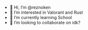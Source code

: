 - 👋 Hi, I’m @reznoken
- 👀 I’m interested in Valorant and Rust
- 🌱 I’m currently learning School
- 💞️ I’m looking to collaborate on idk?
